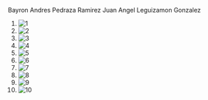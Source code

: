 Bayron Andres Pedraza Ramirez
Juan Angel Leguizamon Gonzalez

1. ![1](https://github.com/user-attachments/assets/b4cb4d3b-56c9-42a7-aada-a4438aa5eb95)
2. ![2](https://github.com/user-attachments/assets/cc9679c6-deea-41cc-b7e0-ebc587e8bf26)
3. ![3](https://github.com/user-attachments/assets/ad5e1536-d416-4a06-877a-b354e0ece9ae)
4. ![4](https://github.com/user-attachments/assets/e53903d7-fad7-4612-9808-57d18c52ab1a)
5. ![5](https://github.com/user-attachments/assets/fcbae033-1c11-4df9-b446-35f328ecd849)
6. ![6](https://github.com/user-attachments/assets/7749e42e-452c-4267-ae5c-92c54b37cb1a)
7. ![7](https://github.com/user-attachments/assets/97519f98-1f00-4bcb-9af7-f4d6f5cf3386)
8. ![8](https://github.com/user-attachments/assets/d3427233-89cf-42f0-9f74-9b2e9e9c655d)
9. ![9](https://github.com/user-attachments/assets/9a6d4619-d0e4-4a5b-931d-664a1774ed17)
10. ![10](https://github.com/user-attachments/assets/3ca6a992-bd13-4704-8d85-d2ec3acebcee)
